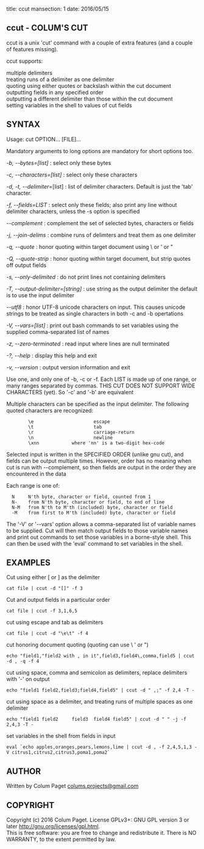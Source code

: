 title: ccut
mansection: 1
date: 2016/05/15


ccut - COLUM'S CUT
------------------

ccut is a unix 'cut' command with a couple of extra features (and a couple of features missing). 

ccut supports:

multiple delimiters   
treating runs of a delimiter as one delimiter   
quoting using either quotes or backslash within the cut document   
outputting fields in any specified order   
outputting a different delimiter than those within the cut document   
setting variables in the shell to values of cut fields   



SYNTAX
------

Usage: cut OPTION... [FILE]...

Mandatory arguments to long options are mandatory for short options too.

*-b, --bytes=[list]*
 : select only these bytes

*-c, --characters=[list]*
 : select only these characters

*-d, -t, --delimiter*=[list] 
 : list of delimiter characters. Default is just the 'tab' character.

*-f, --fields=LIST*
 : select only these fields;  also print any line without delimiter characters, unless the -s option is specified

*--complement*
 : complement the set of selected bytes, characters or fields

*-j, --join-delims*
 : combine runs of delimters and treat them as one delimiter

*-q, --quote*
 : honor quoting within target document using \ or ' or "

*-Q, --quote-strip*
 : honor quoting within target document, but strip quotes off output fields

*-s, --only-delimited*
 : do not print lines not containing delimiters

*-T, --output-delimiter=[string]*
 : use string as the output delimiter the default is to use the input delimiter

*--utf8*
 : honor UTF-8 unicode characters on input. This causes unicode strings to be treated as single characters in both -c and -b opertations

*-V, --vars=[list]*
 : print out bash commands to set variables using the supplied comma-separated list of names

*-z, --zero-terminated*
 : read input where lines are null terminated

*-?, --help*
 : display this help and exit

*-v, --version*
 : output version information and exit


Use one, and only one of -b, -c or -f.  Each LIST is made up of one range, or many ranges separated by commas.
THIS CUT DOES NOT SUPPORT WIDE CHARACTERS (yet). So '-c' and '-b' are equivalent

Multiple characters can be specified as the input delimiter. The following quoted characters are recognized:
```
        \e                      escape
        \t                      tab
        \r                      carriage-return
        \n                      newline
        \xnn            where 'nn' is a two-digit hex-code
```

Selected input is written in the SPECIFIED ORDER (unlike gnu cut), and fields can be output multiple times.
However, order has no meaning when cut is run with --complement, so then fields are output in the order they are encountered in the data

Each range is one of:
```
  N     N'th byte, character or field, counted from 1
  N-    from N'th byte, character or field, to end of line
  N-M   from N'th to M'th (included) byte, character or field
  -M    from first to M'th (included) byte, character or field
```

The '-V' or '--vars' option allows a comma-separated list of variable names to be supplied. Cut will then match output fields to those variable names and print out commands to set those variables in a borne-style shell. This can then be used with the 'eval' command to set variables in the shell.


EXAMPLES
--------

Cut using either [ or ] as the delimiter

`cat file | ccut -d "[]" -f 3`

Cut and output fields in a particular order

`cat file | ccut -f 3,1,6,5`

cut using escape and tab as delimiters

`cat file | ccut -d "\e\t" -f 4`

cut honoring document quoting (quoting can use \\ ' or ")

`echo "field1,"field2 with , in it",field3,field4\,comma,field5 | ccut -d , -q -f 4`

cut using space, comma and semicolon as delimiters, replace delimiters with '-' on output

`echo "field1 field2,field3;field4,field5" | ccut -d " ,;" -f 2,4 -T -`

cut using space as a delimiter, and treating runs of multiple spaces as one delimiter

`echo "field1 field2     field3  field4 field5" | ccut -d " " -j -f 2,4,3 -T -`

set variables in the shell from fields in input

```eval `echo apples,oranges,pears,lemons,lime | ccut -d , -f 2,4,5,1,3 -V citrus1,citrus2,citrus3,poma1,poma2` ```


AUTHOR
------

Written by Colum Paget <colums.projects@gmail.com>

COPYRIGHT
---------

Copyright (c) 2016 Colum Paget. License GPLv3+: GNU GPL version 3 or later <http://gnu.org/licenses/gpl.html>.  
This is free software: you are free to change and redistribute it. There is NO WARRANTY, to the extent permitted by law.


